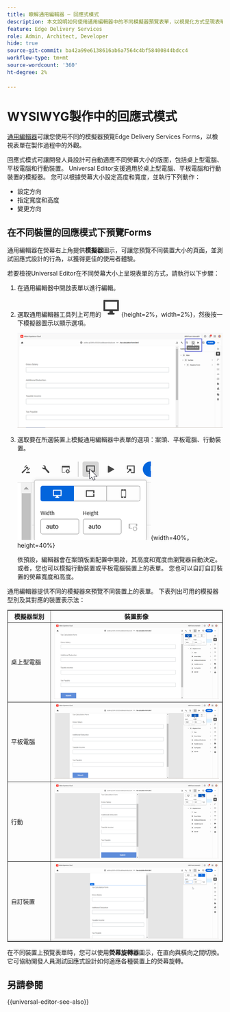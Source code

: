 ```yaml
---
title: 瞭解通用編輯器 — 回應式模式
description: 本文說明如何使用通用編輯器中的不同模擬器預覽表單，以視覺化方式呈現表單在製作期間的外觀。
feature: Edge Delivery Services
role: Admin, Architect, Developer
hide: true
source-git-commit: ba42a99e6138616ab6a7564c4bf58400844bdcc4
workflow-type: tm+mt
source-wordcount: '360'
ht-degree: 2%

---
```



# WYSIWYG製作中的回應式模式

[通用編輯器](/help/edge/docs/forms/universal-editor/overview-universal-editor-for-edge-delivery-services-for-forms.md)可讓您使用不同的模擬器預覽Edge Delivery Services Forms，以檢視表單在製作過程中的外觀。

回應式模式可讓開發人員設計可自動適應不同熒幕大小的版面，包括桌上型電腦、平板電腦和行動裝置。 Universal Editor支援適用於桌上型電腦、平板電腦和行動裝置的模擬器。 您可以根據熒幕大小設定高度和寬度，並執行下列動作：
* 設定方向
* 指定寬度和高度
* 變更方向

## 在不同裝置的回應模式下預覽Forms

通用編輯器在熒幕右上角提供&#x200B;**模擬器**&#x200B;圖示，可讓您預覽不同裝置大小的頁面，並測試回應式設計的行為，以獲得更佳的使用者體驗。

若要檢視Universal Editor在不同熒幕大小上呈現表單的方式，請執行以下步驟：

1. 在通用編輯器中開啟表單以進行編輯。
1. 選取通用編輯器工具列上可用的![模擬器圖示](/help/edge/docs/forms/universal-editor/assets/emulator.png){height=2%，width=2%}，然後按一下模擬器圖示以顯示選項。

   ![回應模式](/help/edge/docs/forms/universal-editor/assets/universal-editor-emulator.png)

1. 選取要在所選裝置上模擬通用編輯器中表單的選項：案頭、平板電腦、行動裝置。

   ![回應式模式](/help/edge/docs/forms/universal-editor/assets/ue-responsivemode.png){width=40%，height=40%}

   依預設，編輯器會在案頭版面配置中開啟，其高度和寬度由瀏覽器自動決定。 或者，您也可以模擬行動裝置或平板電腦裝置上的表單。 您也可以自訂自訂裝置的熒幕寬度和高度。

通用編輯器提供不同的模擬器來預覽不同裝置上的表單。 下表列出可用的模擬器型別及其對應的裝置表示法：

<table border="1" style="text-align:" left; border-collapse: collapse;">
    <tr>
        <th style="width: 20%">模擬器型別</th>
        <th style="width: 80%">裝置影像</th>
    </tr>
    <tr>
        <td style="width: 20%">桌上型電腦</td>
        <td style="width: 80%"><img src="/help/edge/docs/forms/universal-editor/assets/universal-editor-desktop.png" alt="案頭模擬器" style="width: auto; height: auto"></td>
    </tr>
    <tr>
        <td style="width: 20%">平板電腦</td>
        <td style="width: 80%"><img src="/help/edge/docs/forms/universal-editor/assets/universal-editor-tab.png" alt="平板電腦模擬器" style="width: auto; height: auto"></td>
    </tr>
    <tr>
        <td style="width: 20%">行動</td>
        <td style="width: 80%"><img src="/help/edge/docs/forms/universal-editor/assets/universal-editor-mobile.png" alt="行動模擬器" style="width: auto; height: auto"></td>
    </tr>
    <tr>
        <td style="width: 20%">自訂裝置</td>
        <td style="width: 80%"><img src="/help/edge/docs/forms/universal-editor/assets/universal-editor-custom.png" alt="自訂裝置模擬器" style="width: auto; height: auto"></td>
    </tr>
</table>

在不同裝置上預覽表單時，您可以使用&#x200B;**熒幕旋轉器**&#x200B;圖示，在直向與橫向之間切換。 它可協助開發人員測試回應式設計如何適應各種裝置上的熒幕旋轉。

## 另請參閱

{{universal-editor-see-also}}



